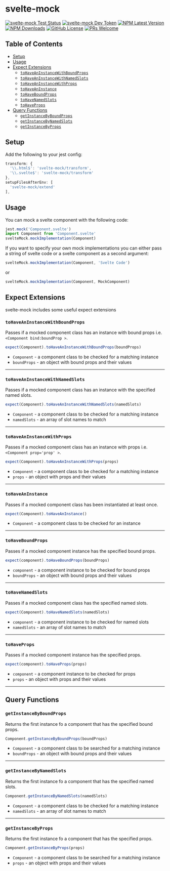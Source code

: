 # svelte-mock
[![svelte-mock Test Status](https://github.com/kobejean/svelte-mock/workflows/Test%20Node.js%20Package/badge.svg)](https://github.com/kobejean/svelte-mock/actions)
[![svelte-mock Dev Token](https://badge.devtoken.rocks/svelte-mock)](https://devtoken.rocks/package/svelte-mock)
[![NPM Latest Version](https://img.shields.io/npm/v/svelte-mock/latest)](https://www.npmjs.com/package/svelte-mock)
[![NPM Downloads](https://img.shields.io/npm/dt/svelte-mock?style=flat)](https://www.npmtrends.com/svelte-mock)
[![GitHub License](https://img.shields.io/github/license/kobejean/svelte-mock)](https://github.com/kobejean/svelte-mock/blob/master/LICENSE)
[![PRs Welcome](https://img.shields.io/badge/PRs-welcome-brightgreen.svg?style=flat)](http://makeapullrequest.com)

## Table of Contents

- [Setup](#setup)
- [Usage](#usage)
- [Expect Extensions](#expect-extensions)
  - [`toHaveAnInstanceWithBoundProps`](#tohaveaninstancewithboundprops)
  - [`toHaveAnInstanceWithNamedSlots`](#tohaveaninstancewithnamedslots)
  - [`toHaveAnInstanceWithProps`](#tohaveaninstancewithprops)
  - [`toHaveAnInstance`](#tohaveaninstance)
  - [`toHaveBoundProps`](#tohaveboundprops)
  - [`toHaveNamedSlots`](#tohavenamedslots)
  - [`toHaveProps`](#tohaveprops)
- [Query Functions](#query-functions)
  - [`getInstanceByBoundProps`](#getinstancebyboundprops)
  - [`getInstanceByNamedSlots`](#getinstancebynamedslots)
  - [`getInstanceByProps`](#getinstancebyprops)

## Setup

Add the following to your jest config:

```js
transform: {
  '\\.html$': 'svelte-mock/transform',
  '\\.svelte$': 'svelte-mock/transform'
},
setupFilesAfterEnv: [
  'svelte-mock/extend'
],
```

## Usage

You can mock a svelte component with the following code:

```js
jest.mock('Component.svelte')
import Component from 'Component.svelte'
svelteMock.mockImplementation(Component)
```

If you want to specify your own mock implementations you can either pass a string of svelte code or a svelte component as a second argument:

```js
svelteMock.mockImplementation(Component, 'Svelte Code')
```

or

```js
svelteMock.mockImplementation(Component, MockComponent)
```

## Expect Extensions

svelte-mock includes some useful expect extensions


### `toHaveAnInstanceWithBoundProps`

Passes if a mocked component class has an instance with bound props i.e.`<Component bind:boundProp >`. 

```js
expect(Component).toHaveAnInstanceWithBoundProps(boundProps)
```

- `Component` - a component class to be checked for a matching instance
- `boundProps` - an object with bound props and their values

---

### `toHaveAnInstanceWithNamedSlots`

Passes if a mocked component class has an instance with the specified named slots. 

```js
expect(Component).toHaveAnInstanceWithNamedSlots(namedSlots)
```

- `Component` - a component class to be checked for a matching instance
- `namedSlots` - an array of slot names to match

---

### `toHaveAnInstanceWithProps`

Passes if a mocked component class has an instance with props i.e.`<Component prop='prop' >`. 

```js
expect(Component).toHaveAnInstanceWithProps(props)
```

- `Component` - a component class to be checked for a matching instance
- `props` - an object with props and their values

---

### `toHaveAnInstance`

Passes if a mocked component class has been instantiated at least once.

```js
expect(Component).toHaveAnInstance()
```

- `Component` - a component class to be checked for an instance

---

### `toHaveBoundProps`

Passes if a mocked component instance has the specified bound props.

```js
expect(component).toHaveBoundProps(boundProps)
```

- `component` - a component instance to be checked for bound props
- `boundProps` - an object with bound props and their values

---

### `toHaveNamedSlots`

Passes if a mocked component class has the specified named slots. 

```js
expect(Component).toHaveNamedSlots(namedSlots)
```

- `component` - a component instance to be checked for named slots
- `namedSlots` - an array of slot names to match

---

### `toHaveProps`

Passes if a mocked component instance has the specified props.

```js
expect(component).toHaveProps(props)
```

- `component` - a component instance to be checked for props
- `props` - an object with props and their values

---

## Query Functions

### `getInstanceByBoundProps`

Returns the first instance fo a component that has the specified bound props.

```js
Component.getInstanceByBoundProps(boundProps)
```

- `Component` - a component class to be searched for a matching instance
- `boundProps` - an object with bound props and their values

---

### `getInstanceByNamedSlots`

Returns the first instance fo a component that has the specified named slots.

```js
Component.getInstanceByNamedSlots(namedSlots)
```

- `Component` - a component class to be checked for a matching instance
- `namedSlots` - an array of slot names to match

---

### `getInstanceByProps`

Returns the first instance fo a component that has the specified props.

```js
Component.getInstanceByProps(props)
```

- `Component` - a component class to be searched for a matching instance
- `props` - an object with props and their values
